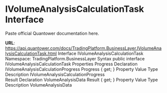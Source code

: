 # IVolumeAnalysisCalculationTask Interface

Paste official Quantower documentation here.

**URL**: https://api.quantower.com/docs/TradingPlatform.BusinessLayer.IVolumeAnalysisCalculationTask.html
Interface IVolumeAnalysisCalculationTask
Namespace: TradingPlatform.BusinessLayer
Syntax
public interface IVolumeAnalysisCalculationTask
Properties
Progress
Declaration
IVolumeAnalysisCalculationProgress Progress { get; }
Property Value
Type	Description
IVolumeAnalysisCalculationProgress	
Result
Declaration
VolumeAnalysisData Result { get; }
Property Value
Type	Description
VolumeAnalysisData